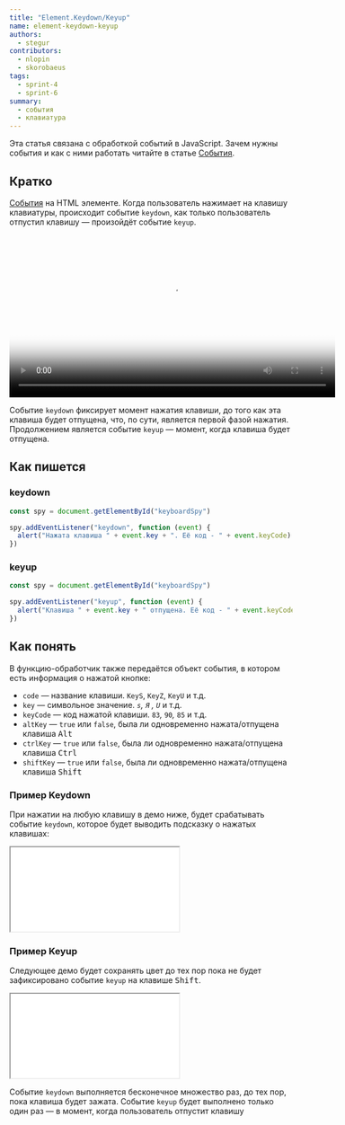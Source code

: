 ```yaml
---
title: "Element.Keydown/Keyup"
name: element-keydown-keyup
authors:
  - stegur
contributors:
  - nlopin
  - skorobaeus
tags:
  - sprint-4
  - sprint-6
summary:
  - события
  - клавиатура
---
```


Эта статья связана с обработкой событий в JavaScript. Зачем нужны события и как с ними работать читайте в статье [События](/js/doka/events).

## Кратко

[События](/js/doka/events) на HTML элементе. Когда пользователь нажимает на клавишу клавиатуры, происходит событие `keydown`, как только пользователь отпустил клавишу — произойдёт событие `keyup`.

<video controls width="580" poster="images/poster.png">
  <source src="video/1.mp4" type="video/mp4">
</video>

Событие `keydown` фиксирует момент нажатия клавиши, до того как эта клавиша будет отпущена, что, по сути, является первой фазой нажатия. Продолжением является событие `keyup` — момент, когда клавиша будет отпущена.

## Как пишется

### keydown

```js
const spy = document.getElementById("keyboardSpy")

spy.addEventListener("keydown", function (event) {
  alert("Нажата клавиша " + event.key + ". Её код - " + event.keyCode)
})
```

### keyup

```js
const spy = document.getElementById("keyboardSpy")

spy.addEventListener("keyup", function (event) {
  alert("Клавиша " + event.key + " отпущена. Её код - " + event.keyCode)
})
```

## Как понять

В функцию-обработчик также передаётся объект события, в котором есть информация о нажатой кнопке:

- `code` — название клавиши. `KeyS`, `KeyZ`, `KeyU` и т.д.
- `key` — символьное значение. *`s`, `Я` , `U`* и т.д.
- `keyCode` — код нажатой клавиши. `83`*,* `90`*,* `85` и т.д.
- `altKey` — `true` или `false`, была ли одновременно нажата/отпущена клавиша <kbd>Alt</kbd>
- `ctrlKey` — `true` или `false`, была ли одновременно нажата/отпущена клавиша <kbd>Ctrl</kbd>
- `shiftKey` — `true` или `false`, была ли одновременно нажата/отпущена клавиша <kbd>Shift</kbd>

### Пример Keydown

При нажатии на любую клавишу в демо ниже, будет срабатывать событие `keydown`, которое будет выводить подсказку о нажатых клавишах:

<iframe title="Подсказки о нажатой клавише при событии keydown" src="demos/keydown.html"></iframe>

### Пример Keyup

Следующее демо будет сохранять цвет до тех пор пока не будет зафиксировано событие `keyup` на клавише <kbd>Shift</kbd>.

<iframe title="Событие keyup" src="demos/keyup.html"></iframe>

Событие `keydown` выполняется бесконечное множество раз, до тех пор, пока клавиша будет зажата. Событие `keyup` будет выполнено только один раз — в момент, когда пользователь отпустит клавишу
